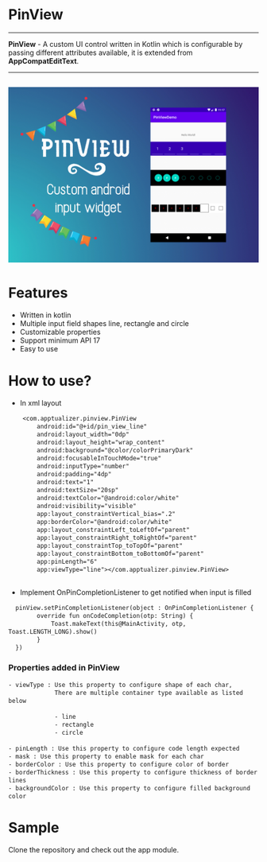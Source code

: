 # PinView 
--------------------------------------------
**PinView** - A custom UI control written in Kotlin which is configurable by passing different attributes available, it is extended from **AppCompatEditText**.

---------------------------------------------
![Screenshot](screenshots/pinview_widget.png)
---------------------------------------------

# Features

- Written in kotlin
- Multiple input field shapes line, rectangle and circle 
- Customizable properties 
- Support minimum API 17
- Easy to use

# How to use?

- In xml layout

```
    <com.apptualizer.pinview.PinView
        android:id="@+id/pin_view_line"
        android:layout_width="0dp"
        android:layout_height="wrap_content"
        android:background="@color/colorPrimaryDark"
        android:focusableInTouchMode="true"
        android:inputType="number"
        android:padding="4dp"
        android:text="1"
        android:textSize="20sp"
        android:textColor="@android:color/white"
        android:visibility="visible"
        app:layout_constraintVertical_bias=".2"
        app:borderColor="@android:color/white"
        app:layout_constraintLeft_toLeftOf="parent"
        app:layout_constraintRight_toRightOf="parent"
        app:layout_constraintTop_toTopOf="parent"
        app:layout_constraintBottom_toBottomOf="parent"
        app:pinLength="6"
        app:viewType="line"></com.apptualizer.pinview.PinView>
 
```

- Implement OnPinCompletionListener to get notified when input is filled

```
  pinView.setPinCompletionListener(object : OnPinCompletionListener {
        override fun onCodeCompletion(otp: String) {
            Toast.makeText(this@MainActivity, otp, Toast.LENGTH_LONG).show()
        }
  }) 
```

### Properties added in PinView

    - viewType : Use this property to configure shape of each char, 
                 There are multiple container type available as listed below
                
                 - line
                 - rectangle
                 - circle 

    - pinLength : Use this property to configure code length expected
    - mask : Use this property to enable mask for each char
    - borderColor : Use this property to configure color of border
    - borderThickness : Use this property to configure thickness of border lines
    - backgroundColor : Use this property to configure filled background color

# Sample

Clone the repository and check out the app module.

